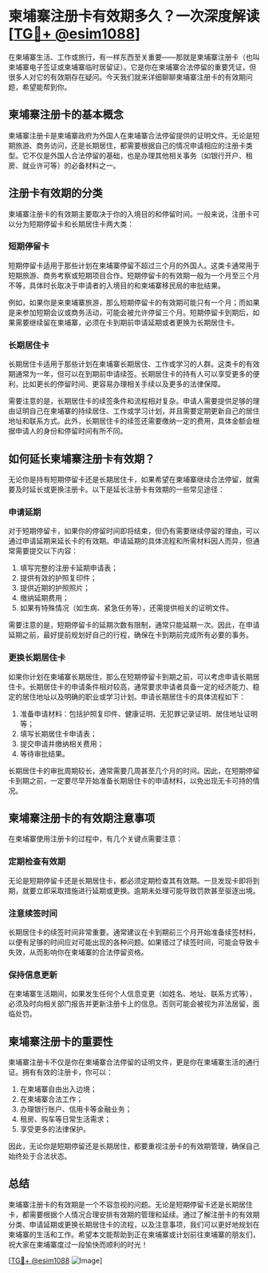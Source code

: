 # 柬埔寨注册卡有效期多久？一次深度解读[[TG💪+ @esim1088](https://t.me/s/esim1088)]

在柬埔寨生活、工作或旅行，有一样东西至关重要——那就是柬埔寨注册卡（也叫柬埔寨电子签证或柬埔寨临时居留证）。它是你在柬埔寨合法停留的重要凭证，但很多人对它的有效期存在疑问。今天我们就来详细聊聊柬埔寨注册卡的有效期问题，希望能帮到你。

## 柬埔寨注册卡的基本概念

柬埔寨注册卡是柬埔寨政府为外国人在柬埔寨合法停留提供的证明文件。无论是短期旅游、商务访问，还是长期居住，都需要根据自己的情况申请相应的注册卡类型。它不仅是外国人合法停留的基础，也是办理其他相关事务（如银行开户、租房、就业许可等）的必备材料之一。

## 注册卡有效期的分类

柬埔寨注册卡的有效期主要取决于你的入境目的和停留时间。一般来说，注册卡可以分为短期停留卡和长期居住卡两大类：

### 短期停留卡

短期停留卡适用于那些计划在柬埔寨停留不超过三个月的外国人。这类卡通常用于短期旅游、商务考察或短期项目合作。短期停留卡的有效期一般为一个月至三个月不等，具体时长取决于申请者的入境目的和柬埔寨移民局的审批结果。

例如，如果你是来柬埔寨旅游，那么短期停留卡的有效期可能只有一个月；而如果是来参加短期会议或商务活动，可能会被允许停留三个月。短期停留卡到期后，如果需要继续留在柬埔寨，必须在卡到期前申请延期或者更换为长期居住卡。

### 长期居住卡

长期居住卡适用于那些计划在柬埔寨长期居住、工作或学习的人群。这类卡的有效期通常为一年，但可以在到期前申请续签。长期居住卡的持有人可以享受更多的便利，比如更长的停留时间、更容易办理相关手续以及更多的法律保障。

需要注意的是，长期居住卡的续签条件和流程相对复杂。申请人需要提供足够的理由证明自己在柬埔寨的持续居住、工作或学习计划，并且需要定期更新自己的居住地址和联系方式。此外，长期居住卡的续签还需要缴纳一定的费用，具体金额会根据申请人的身份和停留时间有所不同。

## 如何延长柬埔寨注册卡有效期？

无论你是持有短期停留卡还是长期居住卡，如果希望在柬埔寨继续合法停留，就需要及时延长或更换注册卡。以下是延长注册卡有效期的一些常见途径：

### 申请延期

对于短期停留卡，如果你的停留时间即将结束，但仍有需要继续停留的理由，可以通过申请延期来延长卡的有效期。申请延期的具体流程和所需材料因人而异，但通常需要提交以下内容：

1. 填写完整的注册卡延期申请表；
2. 提供有效的护照复印件；
3. 提供近期的护照照片；
4. 缴纳延期费用；
5. 如果有特殊情况（如生病、紧急任务等），还需提供相关的证明文件。

需要注意的是，短期停留卡的延期次数有限制，通常只能延期一次。因此，在申请延期之前，最好提前规划好自己的行程，确保在卡到期前完成所有必要的事务。

### 更换长期居住卡

如果你计划在柬埔寨长期居住，那么在短期停留卡到期之前，可以考虑申请长期居住卡。长期居住卡的申请条件相对较高，通常要求申请者具备一定的经济能力、稳定的居住地址以及明确的职业或学习计划。申请长期居住卡的具体流程如下：

1. 准备申请材料：包括护照复印件、健康证明、无犯罪记录证明、居住地址证明等；
2. 填写长期居住卡申请表；
3. 提交申请并缴纳相关费用；
4. 等待审批结果。

长期居住卡的审批周期较长，通常需要几周甚至几个月的时间。因此，在短期停留卡到期之前，一定要尽早开始准备长期居住卡的申请材料，以免出现无卡可持的情况。

## 柬埔寨注册卡的有效期注意事项

在柬埔寨使用注册卡的过程中，有几个关键点需要注意：

### 定期检查有效期

无论是短期停留卡还是长期居住卡，都必须定期检查其有效期。一旦发现卡即将到期，就要立即采取措施进行延期或更换。逾期未处理可能导致罚款甚至驱逐出境。

### 注意续签时间

长期居住卡的续签时间非常重要。通常建议在卡到期前三个月开始准备续签材料，以便有足够的时间应对可能出现的各种问题。如果错过了续签时间，可能会导致卡失效，从而影响你在柬埔寨的合法停留资格。

### 保持信息更新

在柬埔寨生活期间，如果发生任何个人信息变更（如姓名、地址、联系方式等），必须及时向相关部门报告并更新注册卡上的信息。否则可能会被视为非法居留，面临处罚。

## 柬埔寨注册卡的重要性

柬埔寨注册卡不仅是你在柬埔寨合法停留的证明文件，更是你在柬埔寨生活的通行证。拥有有效的注册卡，你可以：

1. 在柬埔寨自由出入边境；
2. 在柬埔寨合法工作；
3. 办理银行账户、信用卡等金融业务；
4. 租房、购车等日常生活需求；
5. 享受更多的法律保护。

因此，无论你是短期停留还是长期居住，都要重视注册卡的有效期管理，确保自己始终处于合法状态。

## 总结

柬埔寨注册卡的有效期是一个不容忽视的问题。无论是短期停留卡还是长期居住卡，都需要根据个人情况合理安排有效期的管理和延续。通过了解注册卡的有效期分类、申请延期或更换长期居住卡的流程，以及注意事项，我们可以更好地规划在柬埔寨的生活和工作。希望本文能帮助到正在柬埔寨或计划前往柬埔寨的朋友们，祝大家在柬埔寨度过一段愉快而顺利的时光！

[[TG💪+ @esim1088](https://t.me/s/esim1088) ![Image](https://i.postimg.cc/4NQfJmqS/Snipaste-2025-05-13-00-14-12.png)]